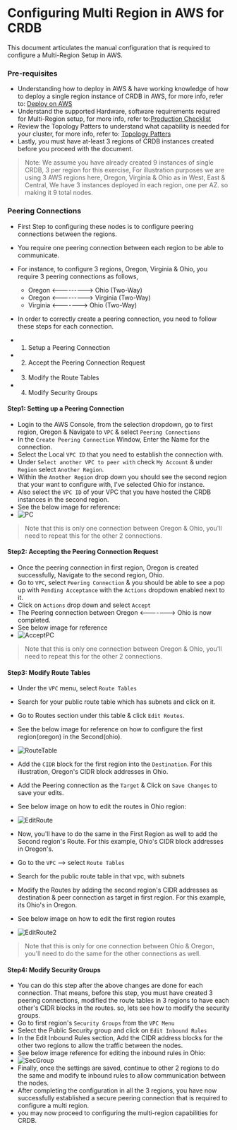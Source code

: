 # Configuring Multi Region in AWS for CRDB

This document articulates the manual configuration that is required to configure a Multi-Region Setup in AWS.

### Pre-requisites
* Understanding how to deploy in AWS & have working knowledge of how to deploy a single region instance of CRDB in AWS, for more info, refer to: [Deploy on AWS](https://www.cockroachlabs.com/docs/v22.2/deploy-cockroachdb-on-aws)
* Understand the supported Hardware, software requirements required for Multi-Region setup, for more info, refer to:[Production Checklist](https://www.cockroachlabs.com/docs/v22.2/recommended-production-settings) 
* Review the Topology Patters to understand what capability is needed for your cluster, for more info, refer to: [Topology Patters](https://www.cockroachlabs.com/docs/v22.2/topology-patterns)
* Lastly, you must have at-least 3 regions of CRDB instances created before you proceed with the document.
> Note: We assume you have already created 9 instances of single CRDB, 3 per region for this exercise, For illustration purposes we are using 3 AWS regions here, Oregon, Virginia & Ohio as in West, East & Central, We have 3 instances deployed in each region, one per AZ. so making it 9 total nodes. 

### Peering Connections
- First Step to configuring these nodes is to configure peering connections between the regions. 
- You require one peering connection between each region to be able to communicate.
- For instance, to configure 3 regions, Oregon, Virginia & Ohio, you require 3 peering connections as follows,
  * Oregon <---------> Ohio (Two-Way)
  * Oregon <---------> Virginia (Two-Way)
  * Virginia <-------> Ohio (Two-Way)
  
- In order to correctly create a peering connection, you need to follow these steps for each connection.
- 1. Setup a Peering Connection
- 2. Accept the Peering Connection Request
- 3. Modify the Route Tables
- 4. Modify Security Groups

#### Step1: Setting up a Peering Connection
- Login to the AWS Console, from the selection dropdown, go to first region, Oregon & Navigate to `VPC` & select `Peering Connections`
- In the `Create Peering Connection` Window, Enter the Name for the connection.
- Select the Local `VPC ID` that you need to establish the connection with.
- Under `Select another VPC to peer with` check `My Account` & under `Region` select `Another Region`.
- Within the `Another Region` drop down you should see the second region that your want to configure with, I've selected Ohio for instance. 
- Also select the `VPC ID` of your VPC that you have hosted the CRDB instances in the second region.
- See the below image for reference:
- ![PC](/Images/Aws_peering/aws_peering_conn_create.png)
>Note that this is only one connection between Oregon & Ohio, you'll need to repeat this for the other 2 connections.

#### Step2: Accepting the Peering Connection Request
- Once the peering connection in first region, Oregon is created successfully, Navigate to the second region, Ohio.
- Go to `VPC`, select `Peering Connection` & you should be able to see a pop up with `Pending Acceptance` with the `Actions` dropdown enabled next to it.
- Click on `Actions` drop down and select `Accept`
- The Peering connection between Oregon <-------> Ohio is now completed.
- See below image for reference
- ![AcceptPC](/Images/Aws_peering/aws_accept_conn_region2.png)
>Note that this is only one connection between Oregon & Ohio, you'll need to repeat this for the other 2 connections.

#### Step3: Modify Route Tables
- Under the `VPC` menu, select `Route Tables`
- Search for your public route table which has subnets and click on it.
- Go to Routes section under this table & click `Edit Routes`.
- See the below image for reference on how to configure the first region(oregon) in the Second(ohio).
- ![RouteTable](Images/Aws_peering/aws_modify_routes.png)
- Add the `CIDR` block for the first region into the `Destination`. For this illustration, Oregon's CIDR block addresses in Ohio.
- Add the Peering connection as the `Target` & Click on `Save Changes` to save your edits.
- See below image on how to edit the routes in Ohio region: 
- ![EditRoute](Images/Aws_peering/aws_edit_routes.png)

- Now, you'll have to do the same in the First Region as well to add the Second region's Route. For this example, Ohio's CIDR block addresses in Oregon's.
- Go to the `VPC` --> select `Route Tables`
- Search for the public route table in that vpc, with subnets
- Modify the Routes by adding the second region's CIDR addresses as destination & peer connection as target in first region. For this example, its Ohio's in Oregon.
- See below image on how to edit the first region routes
- ![EditRoute2](Images/Aws_peering/aws_edit_routes2.png)

> Note that this is only for one connection between Ohio & Oregon, you'll need to do the same for the other connections as well.
#### Step4: Modify Security Groups
- You can do this step after the above changes are done for each connection. That means, before this step, you must have created 3 peering connections, modified the route tables in 3 regions to have each other's CIDR blocks in the routes. so, lets see how to modify the security groups.
- Go to first region's `Security Groups` from the `VPC Menu`
- Select the Public Security group and click on `Edit Inbound Rules`
- In the Edit Inbound Rules section, Add the CIDR address blocks for the other two regions to allow the traffic between the nodes.
- See below image reference for editing the inbound rules in Ohio:
- ![SecGroup](Images/Aws_peering/aws_edit_security_groups.png)
- Finally, once the settings are saved, continue to other 2 regions to do the same and modify te inbound rules to allow communication between the nodes.
- After completing the configuration in all the 3 regions, you have now successfully established a secure peering connection that is required to configure a multi region.
- you may now proceed to configuring the multi-region capabilities for CRDB.


